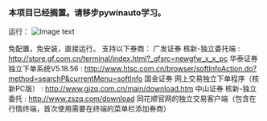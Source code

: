 
### 本项目已经搁置。请移步pywinauto学习。

运行：
![Image text](puppet/archives/run_puppet.JPG)

免配置，免安装，直接运行。
支持以下券商：
    广发证券  核新-独立委托端 : http://store.gf.com.cn/terminal/index.html?_gfsrc=newgfw_x_x_pc
    华泰证券  独立下单系统V5.18.56 : http://www.htsc.com.cn/browser/softInfoAction.do?method=searchP&currentMenu=softInfo
    国金证券  网上交易独立下单程序（核新PC版） : http://www.gjzq.com.cn/main/download.htm
    中山证券  核新-独立委托 : http://www.zszq.com/download
    同花顺官网的独立交易客户端（包含在行情终端，首次使用需要在终端的菜单栏添加券商）
    
